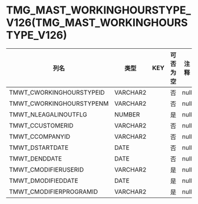 # TMG_MAST_WORKINGHOURSTYPE_V126(TMG_MAST_WORKINGHOURSTYPE_V126)
| 列名   | 类型   | KEY  | 可否为空 | 注释   |
| ---- | ---- | ---- | ---- | ---- |
|TMWT_CWORKINGHOURSTYPEID|VARCHAR2||否|null|
|TMWT_CWORKINGHOURSTYPENM|VARCHAR2||否|null|
|TMWT_NLEAGALINOUTFLG|NUMBER||是|null|
|TMWT_CCUSTOMERID|VARCHAR2||否|null|
|TMWT_CCOMPANYID|VARCHAR2||否|null|
|TMWT_DSTARTDATE|DATE||否|null|
|TMWT_DENDDATE|DATE||否|null|
|TMWT_CMODIFIERUSERID|VARCHAR2||是|null|
|TMWT_DMODIFIEDDATE|DATE||是|null|
|TMWT_CMODIFIERPROGRAMID|VARCHAR2||是|null|
